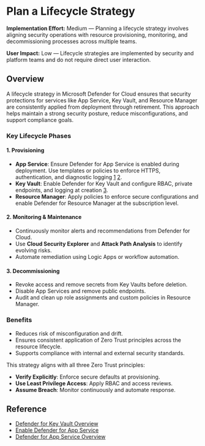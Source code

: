 # Plan a Lifecycle Strategy

**Implementation Effort:** Medium — Planning a lifecycle strategy involves aligning security operations with resource provisioning, monitoring, and decommissioning processes across multiple teams.

**User Impact:** Low — Lifecycle strategies are implemented by security and platform teams and do not require direct user interaction.

## Overview

A lifecycle strategy in Microsoft Defender for Cloud ensures that security protections for services like App Service, Key Vault, and Resource Manager are consistently applied from deployment through retirement. This approach helps maintain a strong security posture, reduce misconfigurations, and support compliance goals.

### Key Lifecycle Phases

#### 1. **Provisioning**

- **App Service**: Ensure Defender for App Service is enabled during deployment. Use templates or policies to enforce HTTPS, authentication, and diagnostic logging [1](https://learn.microsoft.com/en-us/azure/defender-for-cloud/tutorial-enable-app-service-plan) [2](https://learn.microsoft.com/en-us/azure/defender-for-cloud/defender-for-app-service-introduction).
- **Key Vault**: Enable Defender for Key Vault and configure RBAC, private endpoints, and logging at creation [3](https://learn.microsoft.com/en-us/azure/defender-for-cloud/defender-for-key-vault-introduction).
- **Resource Manager**: Apply policies to enforce secure configurations and enable Defender for Resource Manager at the subscription level.

#### 2. **Monitoring & Maintenance**

- Continuously monitor alerts and recommendations from Defender for Cloud.
- Use **Cloud Security Explorer** and **Attack Path Analysis** to identify evolving risks.
- Automate remediation using Logic Apps or workflow automation.

#### 3. **Decommissioning**

- Revoke access and remove secrets from Key Vaults before deletion.
- Disable App Services and remove public endpoints.
- Audit and clean up role assignments and custom policies in Resource Manager.

### Benefits

- Reduces risk of misconfiguration and drift.
- Ensures consistent application of Zero Trust principles across the resource lifecycle.
- Supports compliance with internal and external security standards.

This strategy aligns with all three Zero Trust principles:

- **Verify Explicitly**: Enforce secure defaults at provisioning.
- **Use Least Privilege Access**: Apply RBAC and access reviews.
- **Assume Breach**: Monitor continuously and automate response.

## Reference

- [Defender for Key Vault Overview](https://learn.microsoft.com/en-us/azure/defender-for-cloud/defender-for-key-vault-introduction)
- [Enable Defender for App Service](https://learn.microsoft.com/en-us/azure/defender-for-cloud/tutorial-enable-app-service-plan)
- [Defender for App Service Overview](https://learn.microsoft.com/en-us/azure/defender-for-cloud/defender-for-app-service-introduction)
